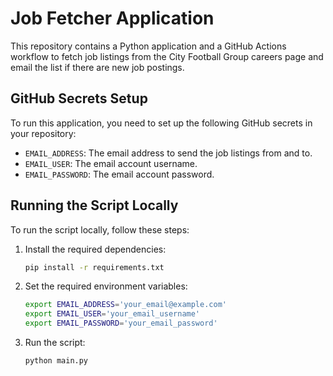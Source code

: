 # Job Fetcher Application

This repository contains a Python application and a GitHub Actions workflow to fetch job listings from the City Football Group careers page and email the list if there are new job postings.

## GitHub Secrets Setup

To run this application, you need to set up the following GitHub secrets in your repository:

- `EMAIL_ADDRESS`: The email address to send the job listings from and to.
- `EMAIL_USER`: The email account username.
- `EMAIL_PASSWORD`: The email account password.

## Running the Script Locally

To run the script locally, follow these steps:

1. Install the required dependencies:
    ```sh
    pip install -r requirements.txt
    ```

2. Set the required environment variables:
    ```sh
    export EMAIL_ADDRESS='your_email@example.com'
    export EMAIL_USER='your_email_username'
    export EMAIL_PASSWORD='your_email_password'
    ```

3. Run the script:
    ```sh
    python main.py
    ```
